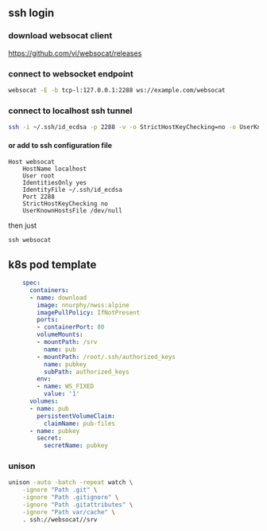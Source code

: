 ## ssh login

### download websocat client
https://github.com/vi/websocat/releases


### connect to websocket endpoint
``` bash
websocat -E -b tcp-l:127.0.0.1:2288 ws://example.com/websocat
```

### connect to localhost ssh tunnel
``` bash
ssh -i ~/.ssh/id_ecdsa -p 2288 -v -o StrictHostKeyChecking=no -o UserKnownHostsFile=/dev/null root@localhost
```

#### or add to ssh configuration file
```
Host websocat
    HostName localhost
    User root
    IdentitiesOnly yes
    IdentityFile ~/.ssh/id_ecdsa
    Port 2288
    StrictHostKeyChecking no
    UserKnownHostsFile /dev/null
```

then just
```
ssh websocat
```


## k8s pod template
```yaml
    spec:
      containers:
      - name: download
        image: nnurphy/nwss:alpine
        imagePullPolicy: IfNotPresent
        ports:
        - containerPort: 80
        volumeMounts:
        - mountPath: /srv
          name: pub
        - mountPath: /root/.ssh/authorized_keys
          name: pubkey
          subPath: authorized_keys
        env:
        - name: WS_FIXED
          value: '1'
      volumes:
      - name: pub
        persistentVolumeClaim:
          claimName: pub-files
      - name: pubkey
        secret:
          secretName: pubkey
```

### unison
```bash
unison -auto -batch -repeat watch \
    -ignore "Path .git" \
    -ignore "Path .gitignore" \
    -ignore "Path .gitattributes" \
    -ignore "Path var/cache" \
    . ssh://websocat//srv

```